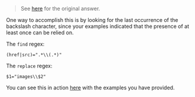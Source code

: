 
> See [here](https://stackoverflow.com/a/73313760/6456163) for the original answer.

One way to accomplish this is by looking for the last occurrence of the backslash character, since your examples indicated that the presence of at least once can be relied on.

The `find` regex:

```regex
(href|src)=".*\\(.*)"
```

The `replace` regex:

```regex
$1="images\\$2"
```

You can see this in action [here](https://regex101.com/r/8c6QoA/1) with the examples you have provided.
